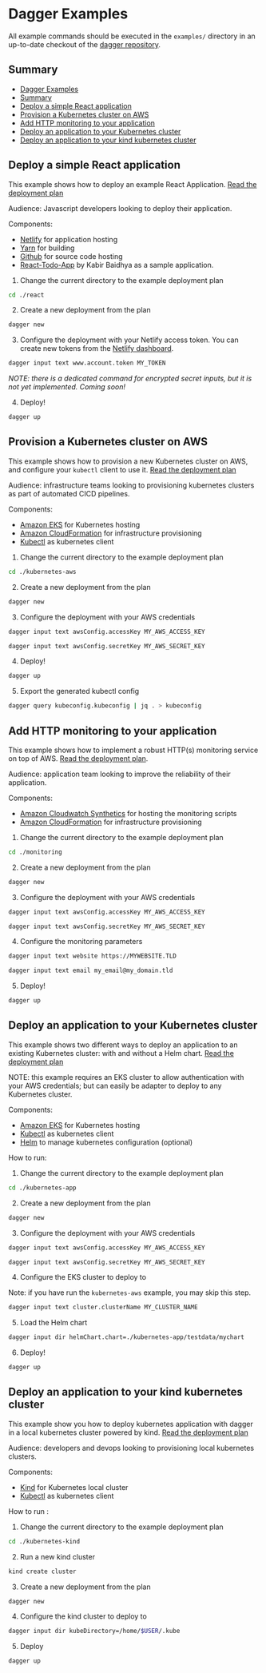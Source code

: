 # Dagger Examples

All example commands should be executed in the `examples/` directory
in an up-to-date checkout of the [dagger repository](https://github.com/dagger/dagger).

## Summary

- [Dagger Examples](#dagger-examples)
- [Summary](#summary)
- [Deploy a simple React application](#deploy-a-simple-react-application)
- [Provision a Kubernetes cluster on AWS](#provision-a-kubernetes-cluster-on-aws)
- [Add HTTP monitoring to your application](#add-http-monitoring-to-your-application)
- [Deploy an application to your Kubernetes cluster](#deploy-an-application-to-your-kubernetes-cluster)
- [Deploy an application to your kind kubernetes cluster](#Deploy-an-application-to-your-kind-kubernetes-cluster)

## Deploy a simple React application

This example shows how to deploy an example React Application. [Read the deployment plan](https://github.com/dagger/dagger/tree/main/examples/react)

Audience: Javascript developers looking to deploy their application.

Components:

- [Netlify](https://netlify.com) for application hosting
- [Yarn](https://yarnpkg.com) for building
- [Github](https://github.com) for source code hosting
- [React-Todo-App](https://github.com/kabirbaidhya/react-todo-app) by Kabir Baidhya as a sample application.

1. Change the current directory to the example deployment plan

```sh
cd ./react
```

2. Create a new deployment from the plan

```sh
dagger new
```

3. Configure the deployment with your Netlify access token.
You can create new tokens from the [Netlify dashboard](https://app.netlify.com/user/applications/personal).

```sh
dagger input text www.account.token MY_TOKEN
```

*NOTE: there is a dedicated command for encrypted secret inputs, but it is
not yet implemented. Coming soon!*

4. Deploy!

```sh
dagger up
```


## Provision a Kubernetes cluster on AWS

This example shows how to provision a new Kubernetes cluster on AWS, and configure your `kubectl` client to use it. [Read the deployment plan](https://github.com/dagger/dagger/tree/main/examples/kubernetes-aws)

Audience: infrastructure teams looking to provisioning kubernetes clusters as part of automated CICD pipelines.

Components:

- [Amazon EKS](https://aws.amazon.com/eks) for Kubernetes hosting
- [Amazon CloudFormation](https://aws.amazon.com/cloudformation) for infrastructure provisioning
- [Kubectl](https://kubernetes.io/docs/tasks/tools/#kubectl) as kubernetes client

1. Change the current directory to the example deployment plan

```sh
cd ./kubernetes-aws
```

2. Create a new deployment from the plan

```sh
dagger new
```

3. Configure the deployment with your AWS credentials

```sh
dagger input text awsConfig.accessKey MY_AWS_ACCESS_KEY
```

```sh
dagger input text awsConfig.secretKey MY_AWS_SECRET_KEY
```


4. Deploy!

```sh
dagger up
```

5. Export the generated kubectl config

```sh
dagger query kubeconfig.kubeconfig | jq . > kubeconfig
```

## Add HTTP monitoring to your application

This example shows how to implement a robust HTTP(s) monitoring service on top of AWS. [Read the deployment plan](https://github.com/dagger/dagger/tree/main/examples/monitoring).

Audience: application team looking to improve the reliability of their application.

Components:

- [Amazon Cloudwatch Synthetics](https://docs.aws.amazon.com/AmazonCloudWatch/latest/monitoring/CloudWatch_Synthetics_Canaries.html) for hosting the monitoring scripts
- [Amazon CloudFormation](https://aws.amazon.com/cloudformation) for infrastructure provisioning


1. Change the current directory to the example deployment plan

```sh
cd ./monitoring
```

2. Create a new deployment from the plan

```sh
dagger new
```

3. Configure the deployment with your AWS credentials

```sh
dagger input text awsConfig.accessKey MY_AWS_ACCESS_KEY
```

```sh
dagger input text awsConfig.secretKey MY_AWS_SECRET_KEY
```

4. Configure the monitoring parameters

```sh
dagger input text website https://MYWEBSITE.TLD
```

```sh
dagger input text email my_email@my_domain.tld
```

5. Deploy!

```sh
dagger up
```


## Deploy an application to your Kubernetes cluster

This example shows two different ways to deploy an application to an existing Kubernetes cluster: with and without a Helm chart. [Read the deployment plan](https://github.com/dagger/dagger/tree/main/examples/kubernetes-app)

NOTE: this example requires an EKS cluster to allow authentication with your AWS credentials; but can easily be adapter to deploy to any Kubernetes cluster.

Components:

- [Amazon EKS](https://aws.amazon.com/eks) for Kubernetes hosting
- [Kubectl](https://kubernetes.io/docs/tasks/tools/#kubectl) as kubernetes client
- [Helm](https://helm.sh) to manage kubernetes configuration (optional)

How to run:


1. Change the current directory to the example deployment plan

```sh
cd ./kubernetes-app
```

2. Create a new deployment from the plan

```sh
dagger new
```

3. Configure the deployment with your AWS credentials

```sh
dagger input text awsConfig.accessKey MY_AWS_ACCESS_KEY
```

```sh
dagger input text awsConfig.secretKey MY_AWS_SECRET_KEY
```

4. Configure the EKS cluster to deploy to

Note: if you have run the `kubernetes-aws` example, you may skip this step.

```sh
dagger input text cluster.clusterName MY_CLUSTER_NAME
```

5. Load the Helm chart

```sh
dagger input dir helmChart.chart=./kubernetes-app/testdata/mychart
```

6. Deploy!

```sh
dagger up
```

## Deploy an application to your kind kubernetes cluster

This example show you how to deploy kubernetes application with dagger in a local kubernetes cluster powered by kind.
[Read the deployment plan]() <!-- //TODO -->

Audience: developers and devops looking to provisioning local kubernetes clusters.

Components:
 - [Kind](https://kind.sigs.k8s.io/) for Kubernetes local cluster
 - [Kubectl](https://kubernetes.io/docs/tasks/tools/#kubectl) as kubernetes client

How to run :

1. Change the current directory to the example deployment plan

```sh
cd ./kubernetes-kind
```

2. Run a new kind cluster

```sh
kind create cluster
```

3. Create a new deployment from the plan

```sh
dagger new
```

4. Configure the kind cluster to deploy to
```sh
dagger input dir kubeDirectory=/home/$USER/.kube
```

5. Deploy
```sh 
dagger up
```
